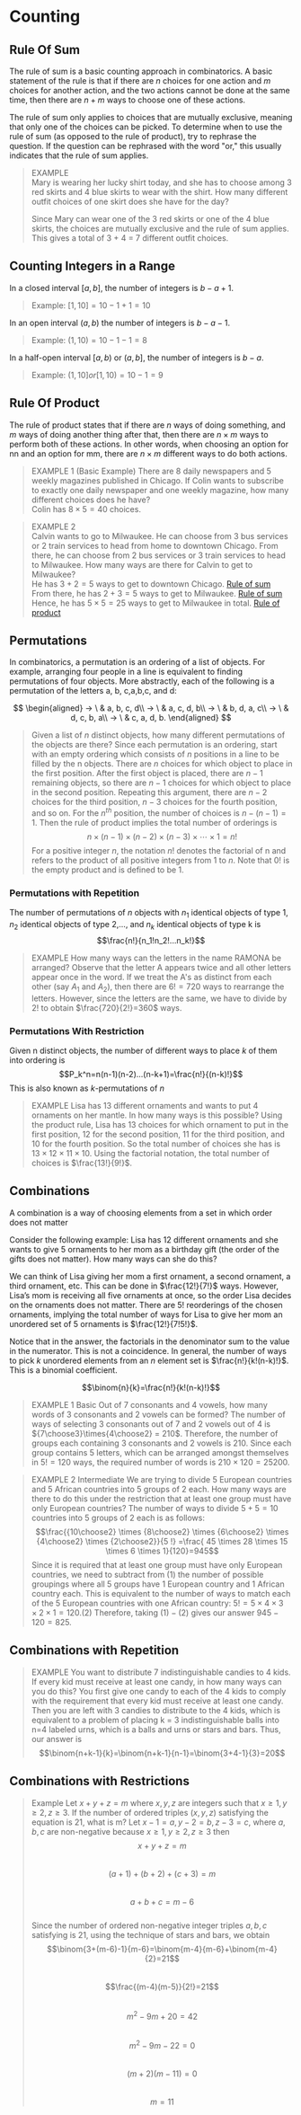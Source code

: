 # Counting

## Rule Of Sum

The rule of sum is a basic counting approach in combinatorics. A basic statement of the rule is that if there are $n$ choices for one action and $m$ choices for another action, and the two actions cannot be done at the same time, then there are $n+m$ ways to choose one of these actions.

The rule of sum only applies to choices that are mutually exclusive, meaning that only one of the choices can be picked. To determine when to use the rule of sum (as opposed to the rule of product), try to rephrase the question. If the question can be rephrased with the word "or," this usually indicates that the rule of sum applies.

> EXAMPLE  
> Mary is wearing her lucky shirt today, and she has to choose among 3 red skirts and 4 blue skirts to wear with the shirt. How many different outfit choices of one skirt does she have for the day?
>
> Since Mary can wear one of the 3 red skirts or one of the 4 blue skirts, the choices are mutually exclusive and the rule of sum applies. This gives a total of 3 + 4 = 7 different outfit choices.

## Counting Integers in a Range

In a closed interval $[a,b]$, the number of integers is $b-a+1$.

> Example: $[1,10]=10-1+1=10$

In an open interval $(a, b)$ the number of integers is $b-a-1$.

> Example: $(1,10)=10-1-1=8$

In a half-open interval $[a, b)$ or $(a,b]$, the number of integers is $b-a$.

> Example: $(1,10] or [1,10) = 10-1=9$

## Rule Of Product

The rule of product states that if there are $n$ ways of doing something, and $m$ ways of doing another thing after that, then there are $n \times m$ ways to perform both of these actions. In other words, when choosing an option for nn and an option for mm, there are $n \times m$ different ways to do both actions.

> EXAMPLE 1 (Basic Example)
> There are 8 daily newspapers and 5 weekly magazines published in Chicago. If Colin wants to subscribe to exactly one daily newspaper and one weekly magazine, how many different choices does he have?  
> Colin has $8 \times 5=40$ choices.

> EXAMPLE 2​  
> Calvin wants to go to Milwaukee. He can choose from 3 bus services or 2 train services to head from home to downtown Chicago. From there, he can choose from 2 bus services or 3 train services to head to Milwaukee. How many ways are there for Calvin to get to Milwaukee?  
> He has $3 + 2=5$ ways to get to downtown Chicago. [Rule of sum](#rule-of-sum)  
> From there, he has $2+3=5$ ways to get to Milwaukee. [Rule of sum](#rule-of-sum)  
> Hence, he has $5 \times 5=25$ ways to get to Milwaukee in total. [Rule of product](#rule-of-product)

## Permutations

In combinatorics, a permutation is an ordering of a list of objects. For example, arranging four people in a line is equivalent to finding permutations of four objects. More abstractly, each of the following is a permutation of the letters a, b, c,a,b,c, and d:

$$
\begin{aligned}
→ \ & a, b, c, d\\
→ \ & a, c, d, b\\
→ \ & b, d, a, c\\
→ \ & d, c, b, a\\
→ \ & c, a, d, b.
\end{aligned}
$$

> Given a list of $n$ distinct objects, how many different permutations of the objects are there?
> Since each permutation is an ordering, start with an empty ordering which consists of $n$ positions in a line to be filled by the n objects. There are $n$ choices for which object to place in the first position. After the first object is placed, there are $n-1$ remaining objects, so there are $n-1$ choices for which object to place in the second position. Repeating this argument, there are $n-2$ choices for the third position, $n-3$ choices for the fourth position, and so on. For the $n^{th}$ position, the number of choices is $n - (n-1)= 1$. Then the rule of product implies the total number of orderings is
> $$n \times (n-1) \times (n-2) \times (n-3) \times \cdots \times 1 = n!$$
> For a positive integer $n$, the notation $n!$ denotes the factorial of n and refers to the product of all positive integers from $1$ to $n$. Note that $0!$ is the empty product and is defined to be $1$.

### Permutations with Repetition

The number of permutations of $n$ objects with $n_1$ identical objects of type 1, $n_2$ identical objects of type 2,..., and $n_k$ identical objects of type k is
$$\frac{n!}{n_1!n_2!...n_k!}$$

> EXAMPLE
> How many ways can the letters in the name RAMONA be arranged?
> Observe that the letter A appears twice and all other letters appear once in the word. If we treat the A's as distinct from each other (say $A_1$ and $A_2$), then there are $6! = 720$ ways to rearrange the letters. However, since the letters are the same, we have to divide by $2!$ to obtain $\frac{720}{2!}=360$ ways.

### Permutations With Restriction

Given n distinct objects, the number of different ways to place $k$ of them into ordering is
$$P_k^n=n(n-1)(n-2)...(n-k+1)=\frac{n!}{(n-k)!}$$
This is also known as $k$-permutations of $n$

> EXAMPLE
> Lisa has 13 different ornaments and wants to put 4 ornaments on her mantle. In how many ways is this possible?
> Using the product rule, Lisa has 13 choices for which ornament to put in the first position, 12 for the second position, 11 for the third position, and 10 for the fourth position. So the total number of choices she has is $13 \times 12 \times 11 \times 10$. Using the factorial notation, the total number of choices is $\frac{13!}{9!}$.

## Combinations

A combination is a way of choosing elements from a set in which order does not matter

Consider the following example: Lisa has $12$ different ornaments and she wants to give $5$ ornaments to her mom as a birthday gift (the order of the gifts does not matter). How many ways can she do this?

We can think of Lisa giving her mom a first ornament, a second ornament, a third ornament, etc. This can be done in $\frac{12!}{7!}$ ways. However, Lisa’s mom is receiving all five ornaments at once, so the order Lisa decides on the ornaments does not matter. There are $5!$ reorderings of the chosen ornaments, implying the total number of ways for Lisa to give her mom an unordered set of $5$ ornaments is $\frac{12!}{7!5!}$.

Notice that in the answer, the factorials in the denominator sum to the value in the numerator. This is not a coincidence. In general, the number of ways to pick $k$ unordered elements from an $n$ element set is $\frac{n!}{k!(n-k)!}$.
This is a binomial coefficient.

$$\binom{n}{k}=\frac{n!}{k!(n-k)!}$$

> EXAMPLE 1 Basic
> Out of $7$ consonants and $4$ vowels, how many words of $3$ consonants and $2$ vowels can be formed?
> The number of ways of selecting $3$ consonants out of $7$ and $2$ vowels out of $4$ is ${7\choose3}\times{4\choose2} = 210$.
> Therefore, the number of groups each containing $3$ consonants and $2$ vowels is $210$. Since each group contains $5$ letters, which can be arranged amongst themselves in $5! = 120$ ways, the required number of words is $210 \times 120 = 25200$.

> EXAMPLE 2 Intermediate
> We are trying to divide $5$ European countries and $5$ African countries into $5$ groups of $2$ each. How many ways are there to do this under the restriction that at least one group must have only European countries?
> The number of ways to divide $5+5=10$ countries into $5$ groups of $2$ each is as follows:
> $$\frac{{10\choose2} \times {8\choose2} \times {6\choose2} \times {4\choose2} \times {2\choose2}}{5 !} =\frac{ 45 \times 28 \times 15 \times 6 \times 1}{120}=945$$
> Since it is required that at least one group must have only European countries, we need to subtract from $(1)$ the number of possible groupings where all $5$ groups have $1$ European country and $1$ African country each. This is equivalent to the number of ways to match each of the $5$ European countries with one African country:
> $5! = 5 \times 4 \times 3 \times 2 \times 1=120.  (2)$
> Therefore, taking $(1)-(2)$ gives our answer $945-120=825$.

## Combinations with Repetition

> EXAMPLE
> You want to distribute 7 indistinguishable candies to 4 kids. If every kid must receive at least one candy, in how many ways can you do this?
> You first give one candy to each of the 4 kids to comply with the requirement that every kid must receive at least one candy. Then you are left with 3 candies to distribute to the 4 kids,
> which is equivalent to a problem of placing k = 3 indistinguishable balls into n=4 labeled urns, which is a balls and urns or stars and bars. Thus, our answer is
> $$\binom{n+k-1}{k}=\binom{n+k-1}{n-1}=\binom{3+4-1}{3}=20$$

## Combinations with Restrictions

> Example
> Let $x+y+z=m$ where $x,y,z$ are integers such that $x\geq 1, y\geq 2, z\geq 3$. If the number of ordered triples $(x,y,z)$ satisfying the equation is 21, what is m?
> Let $x-1=a, y-2=b, z-3=c$, where $a,b,c$ are non-negative because $x\geq 1, y\geq 2, z\geq 3$ then
> $$x+y+z=m$$  
> $$(a+1)+(b+2)+(c+3)=m$$  
> $$a+b+c=m-6$$  
> Since the number of ordered non-negative integer triples $a,b,c$ satisfying is 21, using the technique of stars and bars, we obtain
> $$\binom{3+(m-6)-1}{m-6}=\binom{m-4}{m-6}+\binom{m-4}{2}=21$$  
> $$\frac{(m-4)(m-5)}{2!}=21$$  
> $$m^2-9m+20=42$$  
> $$m^2-9m-22=0$$  
> $$(m+2)(m-11)=0$$  
> $$m=11$$
